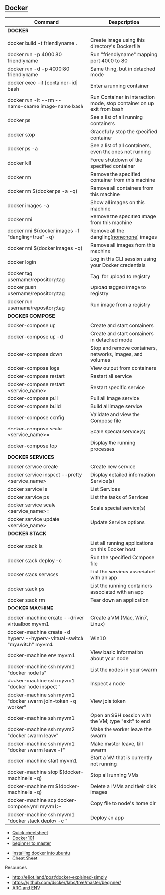 [Docker](https://github.com/wsargent/docker-cheat-sheet)
---
|Command                    | Despcription |
|---------------------------|--------------|
|**DOCKER**                 |               |
|||
| docker build -t friendlyname .              |	 Create image using this directory's Dockerfile	|	
| docker run -p 4000:80 friendlyname          |	 Run "friendlyname" mapping port 4000 to 80	|
| docker run -d -p 4000:80 friendlyname       |	 Same thing, but in detached mode |
| docker exec -it [container-id] bash         |	 Enter a running container|
| docker run -it --rm --name=cname image-name bash | Run Container in interaction mode, stop container on up exit from bash |
| docker ps                                   |	 See a list of all running containers|
| docker stop <hash>                          |	 Gracefully stop the specified container|
| docker ps -a                                |	 See a list of all containers, even the ones not running|
| docker kill <hash>                          |	 Force shutdown of the specified container|
| docker rm <hash>                            |	 Remove the specified container from this machine|
| docker rm $(docker ps -a -q)                |	 Remove all containers from this machine|
| docker images -a                            |	 Show all images on this machine|
| docker rmi <imagename>                      |	 Remove the specified image from this machine|
| docker rmi $(docker images -f "dangling=true" -q) | Remove all the dangling(<none:none>) images |
| docker rmi $(docker images -q)              |	 Remove all images from this machine |
| docker login                                |	 Log in this CLI session using your Docker credentials |
| docker tag <image> username/repository:tag  |	 Tag <image> for upload to registry |
| docker push username/repository:tag         |	 Upload tagged image to registry |
| docker run username/repository:tag          |	 Run image from a registry |
| **DOCKER COMPOSE**                           | |
||||
| docker-compose up                               |	Create and start containers |
| docker-compose up -d                            |	Create and start containers in detached mode |
| docker-compose down                             |	Stop and remove containers, networks, images, and volumes |
| docker-compose logs                             |	View output from containers |
| docker-compose restart                          |	Restart all service |
| docker-compose restart <service_name>           | Restart specific service |
| docker-compose pull                             |	Pull all image service  |
| docker-compose build                            |	Build all image service |
| docker-compose config                           |	Validate and view the Compose file |
| docker-compose scale <service_name>=<replica>   |	Scale special service(s) |
| docker-compose top                              |	Display the running processes |
| **DOCKER SERVICES**||
|||
| docker service create <options> <image> <command>   |	Create new service |
| docker service inspect --pretty <service_name>      |	Display detailed information Service(s) |
| docker service ls                                   |	List Services |
| docker service ps                                   |	List the tasks of Services |
| docker service scale <service_name>=<replica>       |	Scale special service(s) |
| docker service update <options> <service_name>      |	Update Service options |
|**DOCKER STACK**||
| | |
| docker stack ls                                 |	List all running applications on this Docker host |
| docker stack deploy -c <composefile> <appname>  |	Run the specified Compose file |
| docker stack services <appname>                 |	List the services associated with an app |
| docker stack ps <appname>                       |	List the running containers associated with an app |
| docker stack rm <appname>                       |	Tear down an application |
| **DOCKER MACHINE**||
|||
| docker-machine create --driver virtualbox myvm1                           |	Create a VM (Mac, Win7, Linux) |
| docker-machine create -d hyperv --hyperv-virtual-switch "myswitch" myvm1  |	Win10 |
| docker-machine env myvm1                                                  |	View basic information about your node |
| docker-machine ssh myvm1 "docker node ls"                                 |	List the nodes in your swarm |
| docker-machine ssh myvm1 "docker node inspect <node ID>"                   |	Inspect a node |
| docker-machine ssh myvm1 "docker swarm join-token -q worker"   |	View join token |
| docker-machine ssh myvm1   |	Open an SSH session with the VM; type "exit" to end |
| docker-machine ssh myvm2 "docker swarm leave"  |	Make the worker leave the swarm |
| docker-machine ssh myvm1 "docker swarm leave -f" |	Make master leave, kill swarm |
| docker-machine start myvm1            |	Start a VM that is currently not running |
| docker-machine stop $(docker-machine ls -q)               |	Stop all running VMs |
| docker-machine rm $(docker-machine ls -q) |	Delete all VMs and their disk images |
| docker-machine scp docker-compose.yml myvm1:~     |	Copy file to node's home dir |
| docker-machine ssh myvm1 "docker stack deploy -c <file> <app>"   |	Deploy an app |



* [Quick cheetsheet](https://github.com/LeCoupa/awesome-cheatsheets/blob/master/tools/docker.sh) 
* [Docker 101](https://github.com/wsargent/docker-cheat-sheet)
* [beginner to master](https://dev.to/softchris/5-part-docker-series-beginner-to-master-3m1b)



- [Installing docker into ubuntu](https://docs.docker.com/engine/installation/linux/ubuntulinux/#/install)
- [Cheat Sheet](https://github.com/wsargent/docker-cheat-sheet)




Resources
- http://elliot.land/post/docker-explained-simply
- https://github.com/docker/labs/tree/master/beginner/ 
- [ARG and ENV](https://vsupalov.com/docker-arg-env-variable-guide/)
